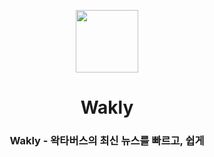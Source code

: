 <p align="center">
    <img src="https://avatars.githubusercontent.com/u/157744001" align="center" width="100px">
</p>

<h1 align="center">Wakly</h1>
<h3 align="center">Wakly - 왁타버스의 최신 뉴스를 빠르고, 쉽게</h3>
